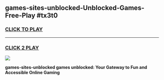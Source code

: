
## games-sites-unblocked-Unblocked-Games-Free-Play #tx3t0
<h3>
<a href="https://us.freeplayer.one?title=games-sites-unblocked&ref=9M">CLICK TO PLAY</a></h3>
<hr>

<h3>
<a href="https://us.freeplayer.one?title=games-sites-unblocked&ref=9M">CLICK 2 PLAY</a>
  
</h3>

<a href="https://us.freeplayer.one?title=games-sites-unblocked&ref=9M"><img src="https://clearcache.store/games.png"></a>


**games-sites-unblocked games unblocked: Your Gateway to Fun and Accessible Online Gaming**
